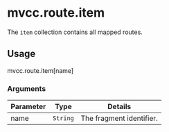 # mvcc.route.item

The `item` collection contains all mapped routes.

## Usage

mvcc.route.item[name]

### Arguments

| Parameter    | Type       | Details                            |
| ------------ | ---------- | ---------------------------------- |
| name         | `String`   | The fragment identifier.           |
